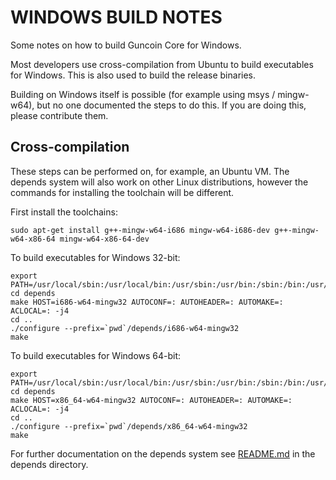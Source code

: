 WINDOWS BUILD NOTES
====================

Some notes on how to build Guncoin Core for Windows.

Most developers use cross-compilation from Ubuntu to build executables for
Windows. This is also used to build the release binaries.

Building on Windows itself is possible (for example using msys / mingw-w64),
but no one documented the steps to do this. If you are doing this, please contribute them.

Cross-compilation
-------------------

These steps can be performed on, for example, an Ubuntu VM. The depends system
will also work on other Linux distributions, however the commands for
installing the toolchain will be different.

First install the toolchains:

    sudo apt-get install g++-mingw-w64-i686 mingw-w64-i686-dev g++-mingw-w64-x86-64 mingw-w64-x86-64-dev

To build executables for Windows 32-bit:

    export PATH=/usr/local/sbin:/usr/local/bin:/usr/sbin:/usr/bin:/sbin:/bin:/usr/games:/usr/local/games
    cd depends
    make HOST=i686-w64-mingw32 AUTOCONF=: AUTOHEADER=: AUTOMAKE=: ACLOCAL=: -j4
    cd ..
    ./configure --prefix=`pwd`/depends/i686-w64-mingw32
    make

To build executables for Windows 64-bit:

    export PATH=/usr/local/sbin:/usr/local/bin:/usr/sbin:/usr/bin:/sbin:/bin:/usr/games:/usr/local/games
    cd depends
    make HOST=x86_64-w64-mingw32 AUTOCONF=: AUTOHEADER=: AUTOMAKE=: ACLOCAL=: -j4
    cd ..
    ./configure --prefix=`pwd`/depends/x86_64-w64-mingw32
    make

For further documentation on the depends system see [README.md](../depends/README.md) in the depends directory.